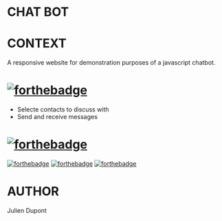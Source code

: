 # CHAT BOT

# CONTEXT

A responsive website for demonstration purposes of a javascript chatbot. 

# [![forthebadge](https://forthebadge.com/images/badges/not-a-bug-a-feature.svg)](https://forthebadge.com)

 * Selecte contacts to discuss with
 * Send and receive messages

# [![forthebadge](https://forthebadge.com/images/badges/built-by-crips.svg)](https://forthebadge.com) 

[![forthebadge](https://forthebadge.com/images/badges/uses-html.svg)](https://forthebadge.com)
[![forthebadge](https://forthebadge.com/images/badges/uses-css.svg)](https://forthebadge.com)
[![forthebadge](https://forthebadge.com/images/badges/made-with-javascript.svg)](https://forthebadge.com)

# AUTHOR 
Julien Dupont
